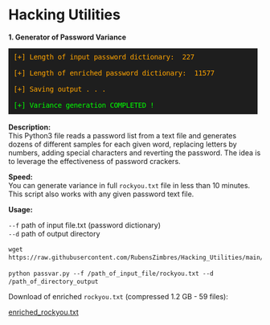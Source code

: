 # Hacking Utilities  

<b>1. Generator of Password Variance</b>  
  
<img src=https://github.com/RubensZimbres/Hacking_Utilities/blob/main/output.png>
  
<b>Description:</b>  
This Python3 file reads a password list from a text file and generates dozens of different samples for each given word, replacing letters by numbers, adding special characters and reverting the password. The idea is to leverage the effectiveness of password crackers.  
  
<b>Speed:</b>  
You can generate variance in full ```rockyou.txt``` file in less than 10 minutes. This script also works with any given password text file.  
  
<b>Usage:</b>  
  
```--f```  path of input file.txt (password dictionary)  
```--d```  path of output directory 

  
```
wget https://raw.githubusercontent.com/RubensZimbres/Hacking_Utilities/main/passvar.py  

python passvar.py --f /path_of_input_file/rockyou.txt --d /path_of_directory_output
```  
  
Download of enriched ```rockyou.txt``` (compressed 1.2 GB - 59 files):  

<a href="https://drive.google.com/file/d/1ivEzir7FY3_LcPXwE7rNxEJ9xsFLmmwE/view?usp=sharing">enriched_rockyou.txt</a>

